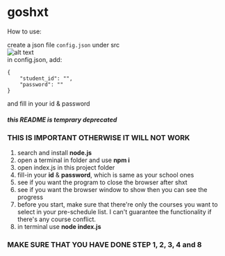 # goshxt  
  
How to use:

create a json file `config.json` under src  
![alt text](https://github.com/[594-666]/[goshxt]/blob/[main]/demo.png?raw=true)  
in config.json, add:  
```
{
    "student_id": "",
    "password": ""
}
```
and fill in your id & password


##### this README is temprary deprecated

### THIS IS IMPORTANT OTHERWISE IT WILL NOT WORK  

1. search and install **node.js**  
2. open a terminal in folder and use **npm i**
3. open index.js in this project folder  
4. fill-in your **id** & **password**, which is same as your school ones  
5. see if you want the program to close the browser after shxt  
6. see if you want the browser window to show then you can see the progress  
7. before you start, make sure that there're only the courses you want to select in your pre-schedule list. I can't guarantee the functionality if there's any course conflict.  
8. in terminal use **node index.js**
  
### MAKE SURE THAT YOU HAVE DONE STEP 1, 2, 3, 4 and 8
